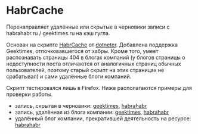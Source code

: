 # HabrCache
Перенаправляет удалённые или скрытые в черновики записи с habrahabr.ru / geektimes.ru на кэш гугла.

Основан на скрипте [HabrCache](http://userscripts-mirror.org/scripts/show/136481) от [dotneter](http://userscripts-mirror.org/users/138395.html). Добавлена поддержка Geektimes, отпочковавшегося от хабры. Кроме того, умеет распознавать страницы 404 в блогах компаний (у блогов страницы о недоступности поста отличаются от аналогичных страниц обычных пользователей, поэтому старый скрипт на этих страницах не срабатывал) и сами удалённые блоги компаний.

Скрипт тестировался лишь в Firefox. Ниже располагаются примеры для проверки работы.

* запись, скрытая в черновики: [geektimes](http://geektimes.ru/post/269660/), [habrahabr](http://habrahabr.ru/post/161695/)
* запись, удалённая из блога компании: [geektimes](http://geektimes.ru/company/ua-hosting/blog/251006/), [habrahabr](http://habrahabr.ru/company/muk/blog/255299/)
* удалённый блог компании, прекратившей деятельность на ресурсе: [habrahabr](https://habrahabr.ru/company/teradata/blog/)